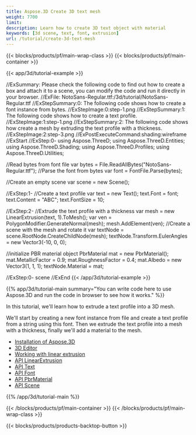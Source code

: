 ```yaml
---
title: Aspose.3D Create 3D text mesh
weight: 7700
limit: 
description: Learn how to create 3D text object with material
keywords: [3d scene, text, font, extrusion]
url: /tutorial/create-3d-text-mesh
---
```


{{< blocks/products/pf/main-wrap-class >}}
{{< blocks/products/pf/main-container >}}

{{< app/3d/tutorial-example >}}


//ExSummary: Please check the following code to find out how to create a box and attach it to a scene, you can modify the code and run it directly in your browser.
//ExFile: NotoSans-Regular.ttf:/3d/tutorial/NotoSans-Regular.ttf
//ExStepSummary:0: The following code shows how to create a font instance from bytes.
//ExStepImage:0:step-1.png
//ExStepSummary:1: The following code shows how to create a text profile.
//ExStepImage:1:step-1.png
//ExStepSummary:2: The following code shows how create a mesh by extruding the text profile with a thickness.
//ExStepImage:2:step-3.png
//ExPostExecuteCommand:shading:wireframe
//ExStart
//ExStep:0-
using Aspose.ThreeD;
using Aspose.ThreeD.Entities;
using Aspose.ThreeD.Shading;
using Aspose.ThreeD.Profiles;
using Aspose.ThreeD.Utilities;


//Read bytes from font file
var bytes = File.ReadAllBytes("NotoSans-Regular.ttf");
//Parse the font from bytes
var font = FontFile.Parse(bytes);

//Create an empty scene
var scene = new Scene();

//ExStep:1-
//Create a text profile
var text = new Text();
text.Font = font;
text.Content = "ABC";
text.FontSize = 10;

//ExStep:2-
//Extrude the text profile with a thickness
var mesh = new LinearExtrusion(text, 1).ToMesh();
var ven = PolygonModifier.GenerateNormal(mesh);
mesh.AddElement(ven);
//Create a scene with the mesh and rotate it
var textNode = scene.RootNode.CreateChildNode(mesh);
textNode.Transform.EulerAngles = new Vector3(-10, 0, 0);

//initialize PBR material object
PbrMaterial mat = new PbrMaterial();
mat.MetallicFactor = 0.9;
mat.RoughnessFactor = 0.4;
mat.Albedo = new Vector3(1, 1, 1);
textNode.Material = mat;


//ExStep:0-
scene
//ExEnd
{{< /app/3d/tutorial-example >}}

{{% app/3d/tutorial-main summary="You can write code here to use Aspose.3D and run the code in browser to see how it works." %}}

In this tutorial, we'll learn how to extrude a text profile into a 3D mesh.

We'll start by creating a new font instance from file and create a text profile from a string using this font. Then we extrude the text profile into a mesh with a thickness, finally we'll add a material to the mesh. 

* [Installation of Aspose.3D](https://docs.aspose.com/3d/net/installation/)
* [3D Editor](https://products.aspose.app/3d/editor/)
* [Working with linear extrusion](https://docs.aspose.com/3d/net/working-with-linear-extrusion/)
* [API LinearExtrusion](https://reference.aspose.com/3d/net/aspose.threed.entities/linearextrusion/)
* [API Text](https://reference.aspose.com/3d/net/aspose.threed.profiles/text/)
* [API Font](https://reference.aspose.com/3d/net/aspose.threed.profiles/fontfile/)
* [API PbrMaterial](https://reference.aspose.com/3d/net/aspose.threed.shading/pbrmaterial/)
* [API Scene](https://reference.aspose.com/3d/net/aspose.threed/scene/)

{{% /app/3d/tutorial-main %}}

{{< /blocks/products/pf/main-container >}}
{{< /blocks/products/pf/main-wrap-class >}}

{{< blocks/products/products-backtop-button >}}